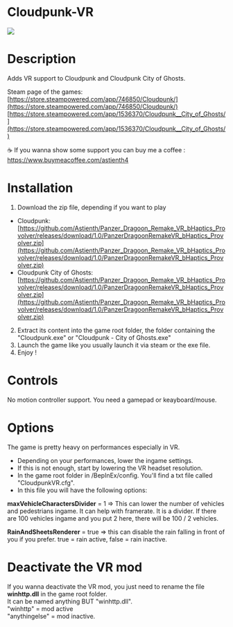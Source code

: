 # Cloudpunk-VR

<img src="https://shared.fastly.steamstatic.com/store_item_assets/steam/apps/746850/header.jpg">

# Description

Adds VR support to Cloudpunk and Cloudpunk City of Ghosts.</br>

Steam page of the games: </br>
[https://store.steampowered.com/app/746850/Cloudpunk/](https://store.steampowered.com/app/746850/Cloudpunk/)</br>
[https://store.steampowered.com/app/1536370/Cloudpunk__City_of_Ghosts/](https://store.steampowered.com/app/1536370/Cloudpunk__City_of_Ghosts/)

☕ If you wanna show some support you can buy me a coffee : https://www.buymeacoffee.com/astienth4 </br>

# <b>Installation</b></br>

1) Download the zip file, depending if you want to play 
- Cloudpunk: [https://github.com/Astienth/Panzer_Dragoon_Remake_VR_bHaptics_Provolver/releases/download/1.0/PanzerDragoonRemakeVR_bHaptics_Provolver.zip](https://github.com/Astienth/Panzer_Dragoon_Remake_VR_bHaptics_Provolver/releases/download/1.0/PanzerDragoonRemakeVR_bHaptics_Provolver.zip)</br>
- Cloudpunk City of Ghosts: [https://github.com/Astienth/Panzer_Dragoon_Remake_VR_bHaptics_Provolver/releases/download/1.0/PanzerDragoonRemakeVR_bHaptics_Provolver.zip](https://github.com/Astienth/Panzer_Dragoon_Remake_VR_bHaptics_Provolver/releases/download/1.0/PanzerDragoonRemakeVR_bHaptics_Provolver.zip)
  
2) Extract its content into the game root folder, the folder containing the "Cloudpunk.exe" or "Cloudpunk - City of Ghosts.exe"</br>
3) Launch the game like you usually launch it via steam or the exe file.
4) Enjoy !

# <b>Controls</b></br>
No motion controller support. You need a gamepad or keayboard/mouse.
</br>

# <b>Options</b></br>
The game is pretty heavy on performances especially in VR.
- Depending on your performances, lower the ingame settings.
- If this is not enough, start by lowering the VR headset resolution.
- In the game root folder in /BepInEx/config. You'll find a txt file called "CloudpunkVR.cfg".
- In this file you will have the following options:

<b>maxVehicleCharactersDivider</b> = 1
=> This can lower the number of vehicles and pedestrians ingame. It can help with framerate. It is a divider. If there are 100 vehicles ingame and you put 2 here, there will be 100 / 2 vehicles.

<b>RainAndSheetsRenderer</b> = true
=> this can disable the rain falling in front of you if you prefer. true = rain active, false = rain inactive.

# <b>Deactivate the VR mod</b></br>
If you wanna deactivate the VR mod, you just need to rename the file <b>winhttp.dll</b> in the game root folder.</br>
It can be named anything BUT "winhttp.dll".</br>
"winhttp" = mod active </br>
"anythingelse" = mod inactive. </br>
